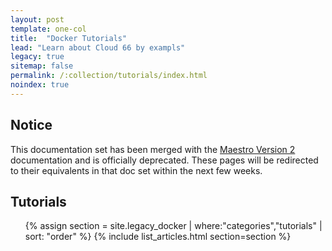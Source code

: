 ```yaml
---
layout: post
template: one-col
title:  "Docker Tutorials"
lead: "Learn about Cloud 66 by exampls"
legacy: true
sitemap: false
permalink: /:collection/tutorials/index.html
noindex: true
---
```


## Notice
<div class="notice notice-warning"><p>This documentation set has been merged with the <a href="/maestro/">Maestro Version 2</a> documentation and is officially deprecated. These pages will be redirected to their equivalents in that doc set within the next few weeks.</p></div>

<div class="Toc Toc--howto">
    <h2>Tutorials</h2>
    <ul>
    {% assign section = site.legacy_docker | where:"categories","tutorials" | sort: "order" %}
    {% include list_articles.html section=section %}
    </ul>
</div><!--/.Toc-->
